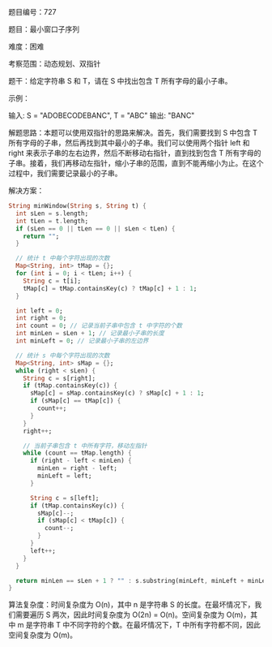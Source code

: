 题目编号：727

题目：最小窗口子序列

难度：困难

考察范围：动态规划、双指针

题干：给定字符串 S 和 T，请在 S 中找出包含 T 所有字母的最小子串。

示例：

输入: S = "ADOBECODEBANC", T = "ABC"
输出: "BANC"

解题思路：本题可以使用双指针的思路来解决。首先，我们需要找到 S 中包含 T 所有字母的子串，然后再找到其中最小的子串。我们可以使用两个指针 left 和 right 来表示子串的左右边界，然后不断移动右指针，直到找到包含 T 所有字母的子串。接着，我们再移动左指针，缩小子串的范围，直到不能再缩小为止。在这个过程中，我们需要记录最小的子串。

解决方案：

```dart
String minWindow(String s, String t) {
  int sLen = s.length;
  int tLen = t.length;
  if (sLen == 0 || tLen == 0 || sLen < tLen) {
    return "";
  }

  // 统计 t 中每个字符出现的次数
  Map<String, int> tMap = {};
  for (int i = 0; i < tLen; i++) {
    String c = t[i];
    tMap[c] = tMap.containsKey(c) ? tMap[c] + 1 : 1;
  }

  int left = 0;
  int right = 0;
  int count = 0; // 记录当前子串中包含 t 中字符的个数
  int minLen = sLen + 1; // 记录最小子串的长度
  int minLeft = 0; // 记录最小子串的左边界

  // 统计 s 中每个字符出现的次数
  Map<String, int> sMap = {};
  while (right < sLen) {
    String c = s[right];
    if (tMap.containsKey(c)) {
      sMap[c] = sMap.containsKey(c) ? sMap[c] + 1 : 1;
      if (sMap[c] == tMap[c]) {
        count++;
      }
    }
    right++;

    // 当前子串包含 t 中所有字符，移动左指针
    while (count == tMap.length) {
      if (right - left < minLen) {
        minLen = right - left;
        minLeft = left;
      }

      String c = s[left];
      if (tMap.containsKey(c)) {
        sMap[c]--;
        if (sMap[c] < tMap[c]) {
          count--;
        }
      }
      left++;
    }
  }

  return minLen == sLen + 1 ? "" : s.substring(minLeft, minLeft + minLen);
}
```

算法复杂度：时间复杂度为 O(n)，其中 n 是字符串 S 的长度。在最坏情况下，我们需要遍历 S 两次，因此时间复杂度为 O(2n) = O(n)。空间复杂度为 O(m)，其中 m 是字符串 T 中不同字符的个数。在最坏情况下，T 中所有字符都不同，因此空间复杂度为 O(m)。